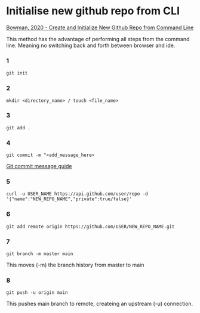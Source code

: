 # Initialise new github repo from CLI

[Bowman, 2020 - Create and Initialize New Github Repo from Command Line](https://dev.to/bowmanjd/create-and-initialize-a-new-github-repository-from-the-command-line-85e)

This method has the advantage of performing all steps from the command line. Meaning no switching back and forth between browser and ide.

### **1**

```
git init
```
### **2**

```
mkdir <directory_name> / touch <file_name>
```

### **3**

```
git add .
```

### **4**

```
git commit -m "<add_message_here>
```
[Git commit message guide](https://www.conventionalcommits.org/en/v1.0.0/)

### **5**

```
curl -u USER_NAME https://api.github.com/user/repo -d '{"name":"NEW_REPO_NAME","private":true/false}'
```

### **6**

```
git add remote origin https://github.com/USER/NEW_REPO_NAME.git
```
### **7**

```
git branch -m master main
```
This moves (-m) the branch history from master to main

### **8**

```
git push -u origin main
```
This pushes main branch to remote, createing an upstream (-u) connection.